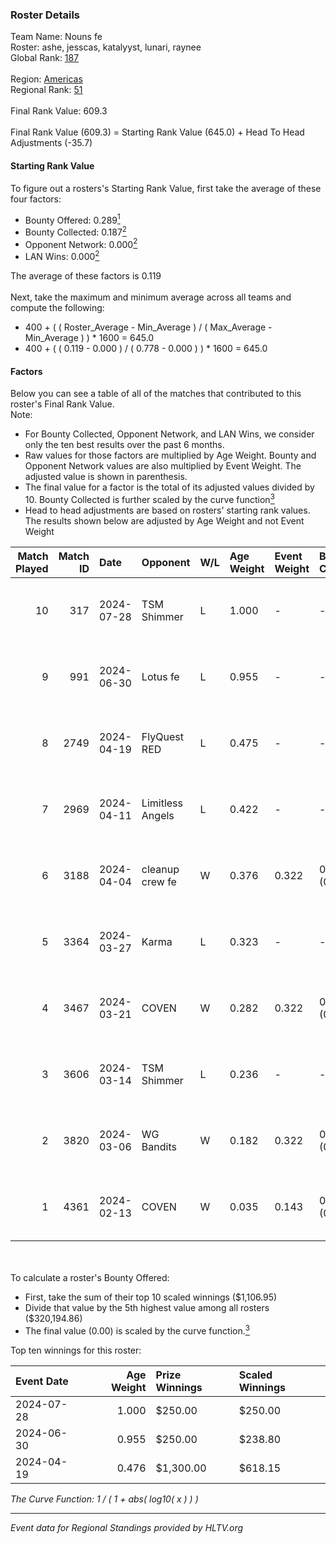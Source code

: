 ### Roster Details<br />
Team Name: Nouns fe<br />
Roster: ashe, jesscas, katalyyst, lunari, raynee<br />
Global Rank: [187](../standings_global.md)<br />
<br />
Region: [Americas]( ../standings_americas.md)<br />
Regional Rank: [51]( ../standings_americas.md)<br />
<br />
Final Rank Value:  609.3<br />
<br />
Final Rank Value (609.3) = Starting Rank Value (645.0) + Head To Head Adjustments (-35.7)<br />

#### Starting Rank Value<br />
To figure out a rosters's Starting Rank Value, first take the average of these four factors:<br />
- Bounty Offered: 0.289[<sup>1</sup>](#table2)
- Bounty Collected: 0.187[<sup>2</sup>](#table1)
- Opponent Network: 0.000[<sup>2</sup>](#table1)
- LAN Wins: 0.000[<sup>2</sup>](#table1)

The average of these factors is 0.119<br />
<br />
Next, take the maximum and minimum average across all teams and compute the following:<br />
- 400 + ( ( Roster_Average - Min_Average ) / ( Max_Average - Min_Average ) ) * 1600 = 645.0
- 400 + ( ( 0.119 - 0.000 ) / ( 0.778 - 0.000 ) ) * 1600 = 645.0


#### Factors<br />
Below you can see a table of all of the matches that contributed to this roster's Final Rank Value.<br />
Note:<br />

- For Bounty Collected, Opponent Network, and LAN Wins, we consider only the ten best results over the past 6 months.
- Raw values for those factors are multiplied by Age Weight. Bounty and Opponent Network values are also multiplied by Event Weight. The adjusted value is shown in parenthesis.
- The final value for a factor is the total of its adjusted values divided by 10. Bounty Collected is further scaled by the curve function[<sup>3</sup>](#curveFunction)
- Head to head adjustments are based on rosters' starting rank values. The results shown below are adjusted by Age Weight and not Event Weight
<span id="table1"></span><br />


| Match Played | Match ID | Date       | Opponent         | W/L | Age Weight | Event Weight | Bounty Collected | Opponent Network | LAN Wins  | H2H Adj. | Roster                                   |
| -: | -: | :- | :- | :- | :- | :- | :- | :- | :- | -: | :- |
|           10 |      317 | 2024-07-28 | TSM Shimmer      | L   | 1.000      | -            | -                | -                | -         |   -12.60 | ashe, jesscas, katalyyst, lunari, raynee |
|            9 |      991 | 2024-06-30 | Lotus fe         | L   | 0.955      | -            | -                | -                | -         |   -14.81 | ashe, daria, jesscas, katalyyst, raynee  |
|            8 |     2749 | 2024-04-19 | FlyQuest RED     | L   | 0.475      | -            | -                | -                | -         |    -5.20 | ashe, katalyyst, Knopk@, lunari, tokkis  |
|            7 |     2969 | 2024-04-11 | Limitless Angels | L   | 0.422      | -            | -                | -                | -         |    -6.75 | ashe, jesscas, katalyyst, lunari, tokkis |
|            6 |     3188 | 2024-04-04 | cleanup crew fe  | W   | 0.376      | 0.322        | 0.002 (0.000)    | 0.020 (0.002)    | 0 (0.000) |     5.65 | ashe, jesscas, katalyyst, lunari, tokkis |
|            5 |     3364 | 2024-03-27 | Karma            | L   | 0.323      | -            | -                | -                | -         |    -5.02 | ashe, jesscas, katalyyst, lunari, tokkis |
|            4 |     3467 | 2024-03-21 | COVEN            | W   | 0.282      | 0.322        | 0.001 (0.000)    | 0.000 (0.000)    | 0 (0.000) |     3.04 | ashe, jesscas, katalyyst, lunari, tokkis |
|            3 |     3606 | 2024-03-14 | TSM Shimmer      | L   | 0.236      | -            | -                | -                | -         |    -3.11 | ashe, jesscas, katalyyst, lunari, Rice   |
|            2 |     3820 | 2024-03-06 | WG Bandits       | W   | 0.182      | 0.322        | 0.002 (0.000)    | 0.020 (0.001)    | 0 (0.000) |     2.73 | ashe, jesscas, katalyyst, lunari, Rice   |
|            1 |     4361 | 2024-02-13 | COVEN            | W   | 0.035      | 0.143        | 0.001 (0.000)    | 0.000 (0.000)    | 0 (0.000) |     0.39 | ashe, jesscas, katalyyst, lunari, Rice   |

<br />
<span id="table2"></span><br />
To calculate a roster's Bounty Offered:<br />

- First, take the sum of their top 10 scaled winnings ($1,106.95)
- Divide that value by the 5th highest value among all rosters ($320,194.86)
- The final value (0.00) is scaled by the curve function.[<sup>3</sup>](#curveFunction)

Top ten winnings for this roster:<br />

| Event Date | Age Weight | Prize Winnings | Scaled Winnings |
| :- | -: | :- | :- |
| 2024-07-28 |      1.000 | $250.00        | $250.00         |
| 2024-06-30 |      0.955 | $250.00        | $238.80         |
| 2024-04-19 |      0.476 | $1,300.00      | $618.15         |


<span id="curveFunction"></span>_The Curve Function: 1 / ( 1 + abs( log10( x ) ) )_<br />

---
_Event data for Regional Standings provided by HLTV.org_<br />
